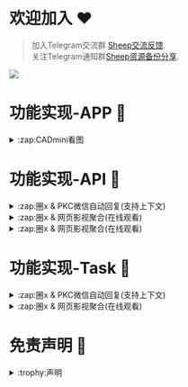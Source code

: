 # 欢迎加入 :hearts:
> 加入Telegram交流群 [Sheep交流反馈](https://t.me/sheep_007_xiaoyang).  
> 关注Telegram通知群[Sheep资源备份分享](https://t.me/sheep_007xiaoyang).



<img src="https://count.getloli.com/get/@SheepFJ">

# 功能实现-APP :space_invader:

<details>
   <summary>:zap:CADmini看图</summary>
   导入重写解锁：[长按复制]{https://raw.githubusercontent.com/SheepFJ/QuantumultX/refs/heads/main/QuantumultX/APP/cadmini/cadmini.js}
   ![CADmini看图]{https://is1-ssl.mzstatic.com/image/thumb/Purple221/v4/db/4b/88/db4b886d-4361-b317-b99a-920c4a6fcf8e/AppIcon-1x_U007emarketing-0-7-0-0-85-220-0.png/350x350.png?}
   
</details>

# 功能实现-API :space_invader:

<details>
   <summary>:zap:圈x & PKC微信自动回复(支持上下文)</summary>
</details>



<details>
  <summary>:zap:圈x & 网页影视聚合(在线观看)</summary>
</details>


<details>
  <summary>:zap:圈x & 网页影视聚合(在线观看)</summary>
</details>

# 功能实现-Task :space_invader:

<details>
   <summary>:zap:圈x & PKC微信自动回复(支持上下文)</summary>
</details>



<details>
  <summary>:zap:圈x & 网页影视聚合(在线观看)</summary>
</details>





# 免责声明 :book:

<details>
  <summary>:trophy:声明</summary>
  
### :construction:免责声明：

* 本项目中的所有解锁与解密分析脚本仅供资源共享与学习交流之用，不对其合法性、准确性、完整性和有效性作任何保证，请用户自行评估和判断。

* 任何间接使用本项目脚本的行为，包括但不限于搭建 VPS 或在违反国家/地区法律及相关规定的情况下传播内容，由此导致的隐私泄漏或其他后果，概由用户自行承担责任。

* 禁止将本项目的任何内容用于商业用途或任何非法目的，因不当使用而引发的后果由使用者自行负责。

* 若任何单位或个人认为本项目的脚本可能侵犯其合法权益，请及时提供身份及权利证明，我们将在核实后移除相关内容。

* 对于脚本使用中可能出现的任何问题，包括但不限于因脚本错误而造成的损失或损害，项目不承担任何责任。

* 用户需在下载后 24 小时内从计算机或移动设备中完全删除上述内容。

* 任何以任何方式访问或使用本项目脚本的用户，均应仔细阅读并遵守本声明。我们保留随时修改或补充本免责声明的权利。使用或复制任何相关内容即视为您已接受本声明。


</details>

